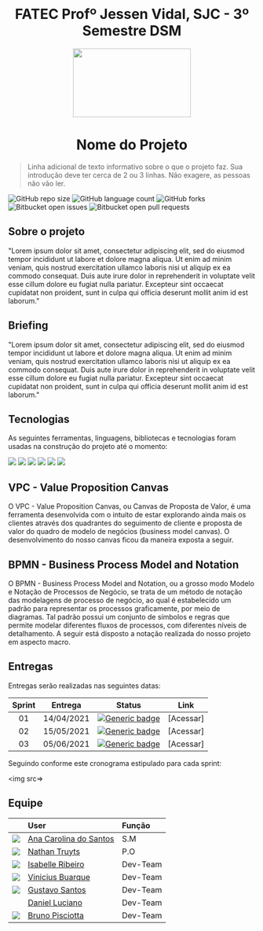 <br id="topo">
<h1 align = "center"> FATEC Profº Jessen Vidal, SJC - 3º Semestre DSM </h1>
<p align = "center">
<img src = "https://github.com/grupo-3dsm/repo_pi/blob/master/assets/img/fatec-logo.png" width = "240px" height = "140px">
<h1 text align="center"> Nome do Projeto </h1>

> Linha adicional de texto informativo sobre o que o projeto faz. Sua introdução deve ter cerca de 2 ou 3 linhas. Não exagere, as pessoas não vão ler.

![GitHub repo size](https://img.shields.io/github/repo-size/Grupo2-DSM/Api-3dsm-2022?style=for-the-badge)
![GitHub language count](https://img.shields.io/github/languages/count/Grupo2-DSM/api-3dsm-2022?style=for-the-badge)
![GitHub forks](https://img.shields.io/github/forks/Grupo2-DSM/api-3dsm-2022?style=for-the-badge)
![Bitbucket open issues](https://img.shields.io/github/issues-raw/Grupo2-DSM/api-3dsm-2022?style=for-the-badge)
![Bitbucket open pull requests](https://img.shields.io/github/issues-pr/Grupo2-DSM/api-3dsm-2022?style=for-the-badge)

 
 ## Sobre o projeto 

"Lorem ipsum dolor sit amet, consectetur adipiscing elit, sed do eiusmod tempor incididunt ut labore et dolore magna aliqua. Ut enim ad minim veniam, quis nostrud exercitation ullamco laboris nisi ut aliquip ex ea commodo consequat. Duis aute irure dolor in reprehenderit in voluptate velit esse cillum dolore eu fugiat nulla pariatur. Excepteur sint occaecat cupidatat non proident, sunt in culpa qui officia deserunt mollit anim id est laborum."
 
 ## Briefing
 
"Lorem ipsum dolor sit amet, consectetur adipiscing elit, sed do eiusmod tempor incididunt ut labore et dolore magna aliqua. Ut enim ad minim veniam, quis nostrud exercitation ullamco laboris nisi ut aliquip ex ea commodo consequat. Duis aute irure dolor in reprehenderit in voluptate velit esse cillum dolore eu fugiat nulla pariatur. Excepteur sint occaecat cupidatat non proident, sunt in culpa qui officia deserunt mollit anim id est laborum." 
  
 ## Tecnologias
  
As seguintes ferramentas, linguagens, bibliotecas e tecnologias foram usadas na construção do projeto até o momento:

<img src="https://img.shields.io/badge/Python-3776AB?style=for-the-badge&logo=python&logoColor=white" /> <img src="https://img.shields.io/badge/Windows-017AD7?style=for-the-badge&logo=windows&logoColor=white" /> <img src="https://img.shields.io/badge/Docker-2496ED?style=for-the-badge&logo=docker&logoColor=white" /> <img src="https://img.shields.io/badge/Amazon_AWS-232F3E?style=for-the-badge&logo=amazon-aws&logoColor=white" /> <img src="https://img.shields.io/badge/MongoDB-4EA94B?style=for-the-badge&logo=mongodb&logoColor=white" /> <img src="https://img.shields.io/badge/Java-ED8B00?style=for-the-badge&logo=java&logoColor=white" />
 

 
 ## VPC - Value Proposition Canvas 
     
O VPC - Value Proposition Canvas, ou Canvas de Proposta de Valor, é uma ferramenta desenvolvida com o intuito de estar explorando ainda mais os clientes através dos quadrantes do seguimento de cliente e proposta de valor do quadro de modelo de negócios (business model canvas). O desenvolvimento do nosso canvas ficou da maneira exposta a seguir.
  
## BPMN - Business Process Model and Notation
    
O BPMN - Business Process Model and Notation, ou a grosso modo Modelo e Notação de Processos de Negócio, se trata de um método de notação das modelagens de processo de negócio, ao qual é estabelecido um padrão para representar os processos graficamente, por meio de diagramas. Tal padrão possui um conjunto de símbolos e regras que permite modelar diferentes fluxos de processos, com diferentes níveis de detalhamento. A seguir está disposto a notação realizada do nosso projeto em aspecto macro. 
  
## Entregas
Entregas serão realizadas nas seguintes datas:

**Sprint**  | **Entrega** | **Status**         | **Link**
:---------: | :------:    | :-------:          | :-------:
01          | 14/04/2021  | [![Generic badge](https://img.shields.io/badge/-Em%20curso-orange)](https://shields.io/)  | [Acessar] |
02          | 15/05/2021  | [![Generic badge](https://img.shields.io/badge/-Em%20curso-orange)](https://shields.io/)  | [Acessar]
03          | 05/06/2021  | [![Generic badge](https://img.shields.io/badge/-Em%20curso-orange)](https://shields.io/)  | [Acessar]
    
Seguindo conforme este cronograma estipulado para cada sprint:

<img src=> 
  
## Equipe
|                                                            | User                                                | Função |
| :--------------------------------------------------------- | :-----------------------------------------------    | :------- |
| ![](https://avatars.githubusercontent.com/u/78958795?s=30) | [Ana Carolina do Santos](https://github.com/annakks)|   S.M    |
| ![](https://avatars.githubusercontent.com/u/78803504?s=30) | [Nathan Truyts](https://github.com/Nathtruyts)      |   P.O    |
| ![](https://avatars.githubusercontent.com/u/79321198?s=30) | [Isabelle Ribeiro](https://github.com/drisabelles)  | Dev-Team |
| ![](https://avatars.githubusercontent.com/u/69692614?s=30) | [Vinicius Buarque](https://github.com/vbuarque)     | Dev-Team |
| ![](https://avatars.githubusercontent.com/u/55259166?s=30) | [Gustavo Santos](https://github.com/gustavols)      | Dev-Team |
| ![]()                                                     |  [Daniel Luciano](https://github.com/daniellsfilho)  | Dev-Team |
| ![](https://avatars.githubusercontent.com/u/52466841?s=30) | [Bruno Pisciotta](https://github.com/bruno-pisciotta281)| Dev-Team |
